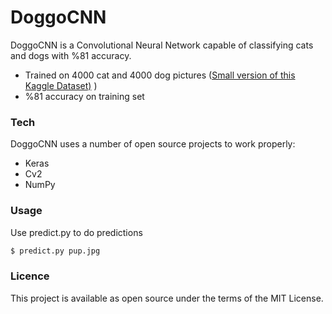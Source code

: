 # DoggoCNN



DoggoCNN is a Convolutional Neural Network capable of classifying cats and dogs with %81 accuracy.

  - Trained on 4000 cat and 4000 dog pictures ([Small version of this Kaggle Dataset)](https://www.kaggle.com/c/dogs-vs-cats) )
  -  %81 accuracy on training set


### Tech

DoggoCNN uses a number of open source projects to work properly:

* Keras
* Cv2
* NumPy

### Usage

Use predict.py to do predictions

```sh
$ predict.py pup.jpg
```

### Licence
This project is available as open source under the terms of the MIT License.
